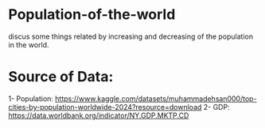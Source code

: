 # Population-of-the-world
discus some things related by increasing and decreasing of the population in the world.
# Source of Data:
1- Population: https://www.kaggle.com/datasets/muhammadehsan000/top-cities-by-population-worldwide-2024?resource=download
2- GDP: https://data.worldbank.org/indicator/NY.GDP.MKTP.CD
